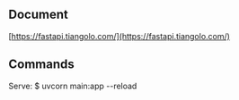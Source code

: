 ## Document
[https://fastapi.tiangolo.com/](https://fastapi.tiangolo.com/)

## Commands
Serve: $ uvcorn main:app --reload